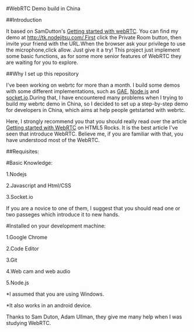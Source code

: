 #WebRTC Demo build in China

##Introduction

It based on SamDutton's [Getting started with webRTC](https://bitbucket.org/webrtc/codelab).
You can find my demo at http://tk.nodejitsu.com/.First click the Private Room button, then invite your friend with the URL.When the browser ask your privilege to use the microphone,click allow.
Just give it a try!
This project just implement some basic functions, as for some more senior features of WebRTC they are waiting for you to explore.

##Why I set up this repository

I've been working on webrtc for more than a month. I build some demos with some different implementations, such as 
[GAE](https://appengine.google.com/), [Node.js](http://nodejs.org/) and [socket.io](http://socket.io/).During that,
I have encountered many problems when I trying to build my webrtc demo in China, so I decided to set up a step-by-step
demo for developers in China, which aims at help people getstarted with webrtc. 

Here, I strongly recommend you that you should really read over the article 
[Getting started with WebRTC](http://www.html5rocks.com/en/tutorials/webrtc/basics) on HTML5 Rocks.
It is the best article I've seen that introduce WebRTC. Believe me, if you are familiar with that, you have understood 
most of the WebRTC.

##Requisites:

#Basic Knowledge:
  
1.Nodejs

2.Javascript and Html/CSS

3.Socket.io
  
If you are a novice to one of them, I suggest that you should read one or two passeges which introduce it to new hands.

#Installed on your development machine:

1.Google Chrome

2.Code Editor

3.Git

4.Web cam and web audio

5.Node.js

*I assumed that you are using Windows.

*It also works in an android device.

Thanks to Sam Duton, Adam Ullman, they give me many help when I was studying WebRTC.
